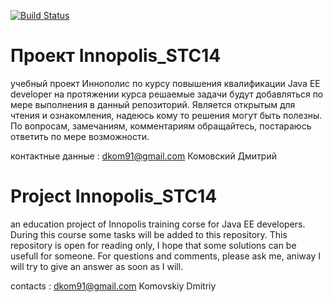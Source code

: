 [![Build Status](https://travis-ci.org/DK-SPB/Innopolis_STC14.svg?branch=master)](https://travis-ci.org/DK-SPB/Innopolis_STC14)
# Проект Innopolis_STC14
учебный проект Иннополис по курсу повышения квалификации Java EE developer
на протяжении курса решаемые задачи будут добавляться по мере выполнения 
в данный репозиторий. 
Является открытым для чтения и ознакомления, надеюсь кому то решения могут быть 
полезны. 
По вопросам, замечаниям, комментариям обращайтесь, постараюсь ответить
по мере возможности.

контактные данные : dkom91@gmail.com
                    Комовский Дмитрий
                    
# Project Innopolis_STC14
an education project of Innopolis training corse for Java EE developers. 
During this course some tasks will be added to this repository.
This repository is open for reading only, 
I hope that some solutions can be usefull for someone.
For questions and comments, please ask me, aniway 
I will try to give an answer as soon as I will. 

contacts : dkom91@gmail.com
           Komovskiy Dmitriy
